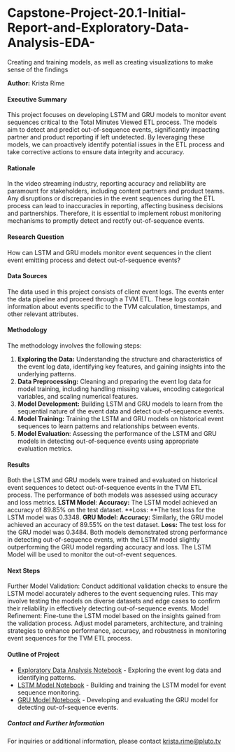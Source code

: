 # Capstone-Project-20.1-Initial-Report-and-Exploratory-Data-Analysis-EDA-
Creating and training models, as well as creating visualizations to make sense of the findings

**Author:** Krista Rime

#### Executive Summary
This project focuses on developing LSTM and GRU models to monitor event sequences critical to the Total Minutes Viewed ETL process. The models aim to detect and predict out-of-sequence events, significantly impacting partner and product reporting if left undetected. By leveraging these models, we can proactively identify potential issues in the ETL process and take corrective actions to ensure data integrity and accuracy.

#### Rationale
In the video streaming industry, reporting accuracy and reliability are paramount for stakeholders, including content partners and product teams. Any disruptions or discrepancies in the event sequences during the ETL process can lead to inaccuracies in reporting, affecting business decisions and partnerships. Therefore, it is essential to implement robust monitoring mechanisms to promptly detect and rectify out-of-sequence events.

#### Research Question
How can LSTM and GRU models monitor event sequences in the client event emitting process and detect out-of-sequence events?

#### Data Sources
The data used in this project consists of client event logs. The events enter the data pipeline and proceed through a TVM ETL. These logs contain information about events specific to the TVM calculation, timestamps, and other relevant attributes.

#### Methodology
The methodology involves the following steps:
1. **Exploring the Data:** Understanding the structure and characteristics of the event log data, identifying key features, and gaining insights into the underlying patterns.
2. **Data Preprocessing:** Cleaning and preparing the event log data for model training, including handling missing values, encoding categorical variables, and scaling numerical features.
3. **Model Development:** Building LSTM and GRU models to learn from the sequential nature of the event data and detect out-of-sequence events.
4. **Model Training:** Training the LSTM and GRU models on historical event sequences to learn patterns and relationships between events.
5. **Model Evaluation**: Assessing the performance of the LSTM and GRU models in detecting out-of-sequence events using appropriate evaluation metrics.

#### Results
Both the LSTM and GRU models were trained and evaluated on historical event sequences to detect out-of-sequence events in the TVM ETL process. The performance of both models was assessed using accuracy and loss metrics.
**LSTM Model**:
     **Accuracy:** The LSTM model achieved an accuracy of 89.85% on the test dataset.
     **Loss: **The test loss for the LSTM model was 0.3348.
**GRU Model:**
     **Accuracy:** Similarly, the GRU model achieved an accuracy of 89.55% on the test dataset.
     **Loss:** The test loss for the GRU model was 0.3484.
Both models demonstrated strong performance in detecting out-of-sequence events, with the LSTM model slightly outperforming the GRU model regarding accuracy and loss. The LSTM Model will be used to monitor the out-of-event sequences.

#### Next Steps
Further Model Validation: Conduct additional validation checks to ensure the LSTM model accurately adheres to the event sequencing rules. This may involve testing the models on diverse datasets and edge cases to confirm their reliability in effectively detecting out-of-sequence events.
Model Refinement: Fine-tune the LSTM model based on the insights gained from the validation process. Adjust model parameters, architecture, and training strategies to enhance performance, accuracy, and robustness in monitoring event sequences for the TVM ETL process.


#### Outline of Project
- [Exploratory Data Analysis Notebook](#) - Exploring the event log data and identifying patterns.
- [LSTM Model Notebook](#) - Building and training the LSTM model for event sequence monitoring.
- [GRU Model Notebook](#) - Developing and evaluating the GRU model for detecting out-of-sequence events.

##### Contact and Further Information
For inquiries or additional information, please contact krista.rime@pluto.tv
